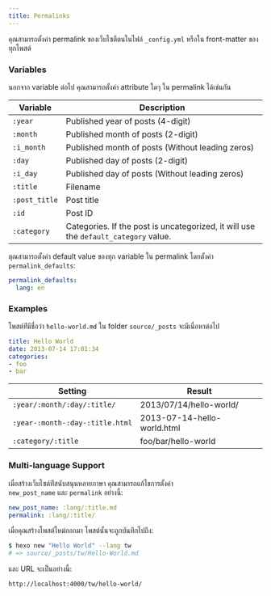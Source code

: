 ```yaml
---
title: Permalinks
---
```

คุณสามารถตั้งค่า permalink ของเว็บไซตืตนในไฟล์ `_config.yml` หรือใน 
front-matter ของทุกโพสต์

### Variables

นอกจาก variable  ต่อไป คุณสามารถตั้งค่า attribute ใดๆ ใน permalink ได้เช่นกัน

Variable | Description
--- | ---
`:year` | Published year of posts (4-digit)
`:month` | Published month of posts (2-digit)
`:i_month` | Published month of posts (Without leading zeros)
`:day` | Published day of posts (2-digit)
`:i_day` | Published day of posts (Without leading zeros)
`:title` | Filename
`:post_title` | Post title
`:id` | Post ID
`:category` | Categories. If the post is uncategorized, it will use the `default_category` value.

ตุณสามารถตั้งค่า default value ของทุก variable ใน permalink โดยตั้งค่า 
`permalink_defaults`:

``` yaml
permalink_defaults:
  lang: en
```

### Examples

 โพสต์ท่ีมีชื่อว่า `hello-world.md` ใน  folder `source/_posts` จะมีเนื่อหาต่อไป 

``` yaml
title: Hello World
date: 2013-07-14 17:01:34
categories:
- foo
- bar
```

Setting | Result
--- | ---
`:year/:month/:day/:title/` | 2013/07/14/hello-world/
`:year-:month-:day-:title.html` | 2013-07-14-hello-world.html
`:category/:title` | foo/bar/hello-world

### Multi-language Support

เมื่อสร้างเว็บไซต์ท่ีสนับสนุนหลายภาษา คุณสามารถแก้ไขการตั้งค่า  
`new_post_name` และ  `permalink` อย่างนี้:

``` yaml
new_post_name: :lang/:title.md
permalink: :lang/:title/
```

เมื่อคุณสร้างโพสต์ใหม่ออกมา โพสต์นั้นจะถูกบันทึกไปถึง:

``` bash
$ hexo new "Hello World" --lang tw
# => source/_posts/tw/Hello-World.md
```

และ URL จะเป็นอย่างนี้:

``` plain
http://localhost:4000/tw/hello-world/
```
